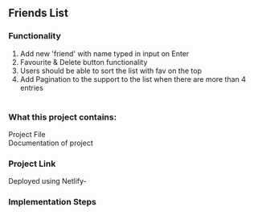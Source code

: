 ## Friends List 

### Functionality 

1. Add new 'friend' with name typed in input on Enter <br>
2. Favourite & Delete button functionality <br>
3. Users should be able to sort the list with fav on the top <br>
4. Add Pagination to the support to the list when there are more than 4 entries <br><br>

### What this project contains:

Project File <br>
Documentation of project

### Project Link 

Deployed using Netlify- 

### Implementation Steps
